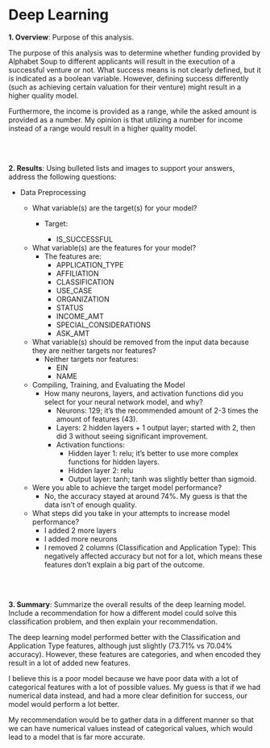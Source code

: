 # Deep Learning
<p><b>1. Overview</b><span style="font-weight: 400;">: Purpose of this analysis.</span></p>
<p><span style="font-weight: 400;">The purpose of this analysis was to determine whether funding provided by Alphabet Soup to different applicants will result in the execution of a successful venture or not. What success means is not clearly defined, but it is indicated as a boolean variable. However, defining success differently (such as achieving certain valuation for their venture) might result in a higher quality model.</span></p>
<p><span style="font-weight: 400;">Furthermore, the income is provided as a range, while the asked amount is provided as a number. My opinion is that utilizing a number for income instead of a range would result in a higher quality model. </span></p>
<br></br>
<p><b>2. Results</b><span style="font-weight: 400;">: Using bulleted lists and images to support your answers, address the following questions:</span></p>
<ul>
<li style="font-weight: 400;" aria-level="1"><span style="font-weight: 400;">Data Preprocessing</span></li>
<ul>
<li style="font-weight: 400;" aria-level="2"><span style="font-weight: 400;">What variable(s) are the target(s) for your model?</span></li>
<ul>
<li style="font-weight: 400;" aria-level="3"><span style="font-weight: 400;">Target:</span></li>
<ul>
<li style="font-weight: 400;" aria-level="4"><span style="font-weight: 400;">IS_SUCCESSFUL</span></li>
</ul>
</ul>
<li style="font-weight: 400;" aria-level="2"><span style="font-weight: 400;">What variable(s) are the features for your model?</span>
<ul>
<li style="font-weight: 400;" aria-level="3"><span style="font-weight: 400;">The features are:</span>
<ul>
<li style="font-weight: 400;" aria-level="4"><span style="font-weight: 400;">APPLICATION_TYPE</span></li>
<li style="font-weight: 400;" aria-level="4"><span style="font-weight: 400;">AFFILIATION</span></li>
<li style="font-weight: 400;" aria-level="4"><span style="font-weight: 400;">CLASSIFICATION</span></li>
<li style="font-weight: 400;" aria-level="4"><span style="font-weight: 400;">USE_CASE</span></li>
<li style="font-weight: 400;" aria-level="4"><span style="font-weight: 400;">ORGANIZATION</span></li>
<li style="font-weight: 400;" aria-level="4"><span style="font-weight: 400;">STATUS</span></li>
<li style="font-weight: 400;" aria-level="4"><span style="font-weight: 400;">INCOME_AMT</span></li>
<li style="font-weight: 400;" aria-level="4"><span style="font-weight: 400;">SPECIAL_CONSIDERATIONS</span></li>
<li style="font-weight: 400;" aria-level="4"><span style="font-weight: 400;">ASK_AMT</span></li>
</ul>
</li>
</ul>
</li>
<li><span style="font-weight: 400;">What variable(s) should be removed from the input data because they are neither targets nor features?</span>
<ul>
<li><span style="font-weight: 400;">Neither targets nor features:</span>
<ul>
<li style="font-weight: 400;" aria-level="4"><span style="font-weight: 400;">EIN</span></li>
<li style="font-weight: 400;" aria-level="4"><span style="font-weight: 400;">NAME</span></li>
</ul>
</li>
</ul>
</li>
<li><span style="font-weight: 400;">Compiling, Training, and Evaluating the Model</span>
<ul>
<li><span style="font-weight: 400;">How many neurons, layers, and activation functions did you select for your neural network model, and why?</span>
<ul>
<li style="font-weight: 400;" aria-level="3"><span style="font-weight: 400;">Neurons: 129; it&rsquo;s the recommended amount of 2-3 times the amount of features (43).</span></li>
<li style="font-weight: 400;" aria-level="3"><span style="font-weight: 400;">Layers: 2 hidden layers + 1 output layer; started with 2, then did 3 without seeing significant improvement.</span></li>
<li style="font-weight: 400;" aria-level="3"><span style="font-weight: 400;">Activation functions:</span>
<ul>
<li style="font-weight: 400;" aria-level="4"><span style="font-weight: 400;">Hidden layer 1: relu; it&rsquo;s better to use more complex functions for hidden layers.</span></li>
<li style="font-weight: 400;" aria-level="4"><span style="font-weight: 400;">Hidden layer 2: relu</span></li>
<li style="font-weight: 400;" aria-level="4"><span style="font-weight: 400;">Output layer: tanh; tanh was slightly better than sigmoid.</span></li>
</ul>
</li>
</ul>
</li>
</ul>
</li>
<li><span style="font-weight: 400;">Were you able to achieve the target model performance?</span>
<ul>
<li><span style="font-weight: 400;">No, the accuracy stayed at around 74%. My guess is that the data isn&rsquo;t of enough quality.</span></li>
</ul>
</li>
<li><span style="font-weight: 400;">What steps did you take in your attempts to increase model performance?</span>
<ul>
<li><span style="font-weight: 400;">I added 2 more layers</span></li>
<li><span style="font-weight: 400;">I added more neurons</span></li>
<li><span style="font-weight: 400;">I removed 2 columns (Classification and Application Type): This negatively affected accuracy but not for a lot, which means these features don&rsquo;t explain a big part of the outcome.<br /></span></li>
</ul>
</li>
</ul>
</ul>
<br></br>
<p><b>3. Summary</b><span style="font-weight: 400;">: Summarize the overall results of the deep learning model. Include a recommendation for how a different model could solve this classification problem, and then explain your recommendation.</span></p>
<p><span style="font-weight: 400;">The deep learning model performed better with the Classification and Application Type features, although just slightly (73.71% vs 70.04% accuracy). However, these features are categories, and when encoded they result in a lot of added new features.</span></p>
<p><span style="font-weight: 400;">I believe this is a poor model because we have poor data with a lot of categorical features with a lot of possible values. My guess is that if we had numerical data instead, and had a more clear definition for success, our model would perform a lot better.</span></p>
<p><span style="font-weight: 400;">My recommendation would be to gather data in a different manner so that we can have numerical values instead of categorical values, which would lead to a model that is far more accurate.</span></p>
